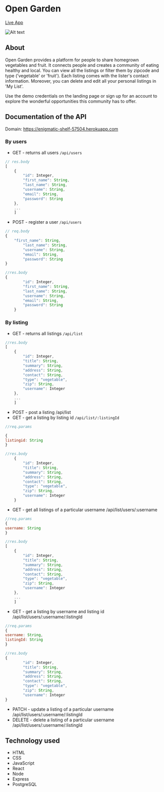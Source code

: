 # Open Garden

[Live App](https://opengarden.wmq516.now.sh)

![Alt text](https://github.com/Mengqi89/open-garden-client/blob/master/src/images/Screenshot.png "Screenshot of live app")

## About 
Open Garden provides a platform for people to share homegrown vegetables and fruit. It connects people and creates a community of eating healthy and local. You can view all the listings or filter them by zipcode and type ('vegetable' or 'fruit'). Each listing comes with the lister's contact information. Moreover, you can delete and edit all your personal listings in 'My List'. 

Use the demo credentials on the landing page or sign up for an account to explore the wonderful opportunities this community has to offer.

## Documentation of the API

Domain: https://enigmatic-shelf-57504.herokuapp.com

### By users 
* GET - returns all users `/api/users`
```js
// res.body
[
    {
        "id": Integer,
        "first_name": String,
        "last_name": String,
        "username": String,
        "email": String,
        "password": String
    },
    ...
    ]
```

* POST - register a user `/api/users`
```js
// req.body
{
	"first_name": String,
        "last_name": String,
        "username": String,
        "email": String,
        "password": String
}

//res.body
{
        "id": Integer,
        "first_name": String,
        "last_name": String,
        "username": String,
        "email": String,
        "password": String
    }
```

### By listing
* GET - returns all listings `/api/list`
```js
//res.body
[
    {
        "id": Integer,
        "title": String,
        "summary": String,
        "address": String,
        "contact": String,
        "type": "vegetable",
        "zip": String,
        "username": Integer
    },
    ...
    ]
```

* POST - post a listing /api/list
* GET - get a listing by listing id `/api/list/:listingId`
```js
//req.params

{
listingid: String
}

//res.body
    {
        "id": Integer,
        "title": String,
        "summary": String,
        "address": String,
        "contact": String,
        "type": "vegetable",
        "zip": String,
        "username": Integer
    }
```
* GET - get all listings of a particular username /api/list/users/:username
```js
//req.params
{
username: String
}

//res.body
[
    {
        "id": Integer,
        "title": String,
        "summary": String,
        "address": String,
        "contact": String,
        "type": "vegetable",
        "zip": String,
        "username": Integer
    },
    ...
    ]
```
* GET - get a listing by username and listing id /api/list/users/:username/:listingId
```js
//req.params
{
username: String,
listingId: String
}

//res.body
{
        "id": Integer,
        "title": String,
        "summary": String,
        "address": String,
        "contact": String,
        "type": "vegetable",
        "zip": String,
        "username": Integer
}
```
* PATCH - update a listing of a particular username /api/list/users/:username/:listingId
* DELETE - delete a listing of a particular username /api/list/users/:username/:listingId

## Technology used

* HTML
* CSS
* JavaScript
* React
* Node
* Express
* PostgreSQL
